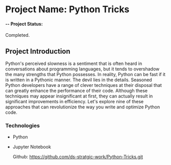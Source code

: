 # Project Name: Python Tricks

#### -- Project Status: 
Completed.

## Project Introduction
Python's perceived slowness is a sentiment that is often heard in conversations about programming languages, but it tends to overshadow the many strengths that Python possesses.
In reality, Python can be fast if it is written in a Pythonic manner. The devil lies in the details. Seasoned Python developers have a range of clever techniques at their 
disposal that can greatly enhance the performance of their code. Although these techniques may appear insignificant at first, they can actually result in significant improvements
in efficiency. Let's explore nine of these approaches that can revolutionize the way you write and optimize Python code.

### Technologies
* Python
* Jupyter Notebook

  Github: https://github.com/ds-stratgic-work/Python-Tricks.git 
